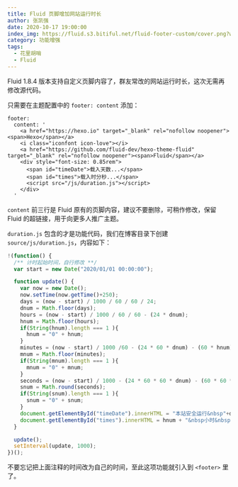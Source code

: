 ```yaml
---
title: Fluid 页脚增加网站运行时长
author: 张凯强
date: 2020-10-17 19:00:00
index_img: https://fluid.s3.bitiful.net/fluid-footer-custom/cover.png?w=480&fmt=webp
category: 功能增强
tags:
  - 花里胡哨
  - Fluid
---
```


Fluid 1.8.4 版本支持自定义页脚内容了，群友常改的网站运行时长，这次无需再修改源代码。

<!-- more -->

只需要在主题配置中的 `footer: content` 添加：

```
footer:
  content: '
    <a href="https://hexo.io" target="_blank" rel="nofollow noopener"><span>Hexo</span></a>
    <i class="iconfont icon-love"></i>
    <a href="https://github.com/fluid-dev/hexo-theme-fluid" target="_blank" rel="nofollow noopener"><span>Fluid</span></a>
    <div style="font-size: 0.85rem">
      <span id="timeDate">载入天数...</span>
      <span id="times">载入时分秒...</span>
      <script src="/js/duration.js"></script>
    </div>
  '
```

`content` 前三行是 Fluid 原有的页脚内容，建议不要删除，可稍作修改，保留 Fluid 的超链接，用于向更多人推广主题。

`duration.js` 包含的才是功能代码，我们在博客目录下创建 `source/js/duration.js`，内容如下：

```javascript
!(function() {
  /** 计时起始时间，自行修改 **/
  var start = new Date("2020/01/01 00:00:00");

  function update() {
    var now = new Date();
    now.setTime(now.getTime()+250);
    days = (now - start) / 1000 / 60 / 60 / 24;
    dnum = Math.floor(days);
    hours = (now - start) / 1000 / 60 / 60 - (24 * dnum);
    hnum = Math.floor(hours);
    if(String(hnum).length === 1 ){
      hnum = "0" + hnum;
    }
    minutes = (now - start) / 1000 /60 - (24 * 60 * dnum) - (60 * hnum);
    mnum = Math.floor(minutes);
    if(String(mnum).length === 1 ){
      mnum = "0" + mnum;
    }
    seconds = (now - start) / 1000 - (24 * 60 * 60 * dnum) - (60 * 60 * hnum) - (60 * mnum);
    snum = Math.round(seconds);
    if(String(snum).length === 1 ){
      snum = "0" + snum;
    }
    document.getElementById("timeDate").innerHTML = "本站安全运行&nbsp"+dnum+"&nbsp天";
    document.getElementById("times").innerHTML = hnum + "&nbsp小时&nbsp" + mnum + "&nbsp分&nbsp" + snum + "&nbsp秒";
  }

  update();
  setInterval(update, 1000);
})();
```

不要忘记把上面注释的时间改为自己的时间，至此这项功能就引入到 `<footer>` 里了。
